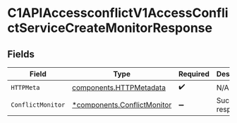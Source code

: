 # C1APIAccessconflictV1AccessConflictServiceCreateMonitorResponse


## Fields

| Field                                                                     | Type                                                                      | Required                                                                  | Description                                                               |
| ------------------------------------------------------------------------- | ------------------------------------------------------------------------- | ------------------------------------------------------------------------- | ------------------------------------------------------------------------- |
| `HTTPMeta`                                                                | [components.HTTPMetadata](../../models/components/httpmetadata.md)        | :heavy_check_mark:                                                        | N/A                                                                       |
| `ConflictMonitor`                                                         | [*components.ConflictMonitor](../../models/components/conflictmonitor.md) | :heavy_minus_sign:                                                        | Successful response                                                       |
